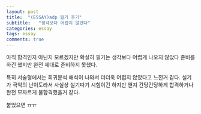 ```yaml
---
layout: post
title:  "(ESSAY)adp 필기 후기"
subtitle:   "생각보다 어렵지 않았다"
categories: essay
tags: essay
comments: true
---
```


아직 합격인지 아닌지 모르겠지만 확실히 필기는 생각보다 어렵게 나오지 않았다
준비를 하긴 했지만 완전 제대로 준비하지 못했다.

특히 서술형에서는 회귀분석 해석이 나와서 더더욱 어렵지 않았다고 느낀거 같다.
실기가 극악의 난이도라서 사실상 실기따기 시험이긴 하지만 왠지 간당간당하게 합격하거나 완전 모자르게 불합격했을거 같다.

붙었으면 ㅠㅠ



